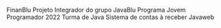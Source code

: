FinanBlu
Projeto Integrador do grupo JavaBlu 
Programa Jovem Programador 2022 Turma de Java
Sistema de contas à receber Javaweb
